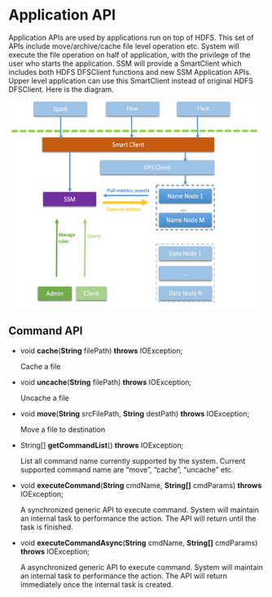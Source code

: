 Application API
===============

Application APIs are used by applications run on top of HDFS. This set
of APIs include move/archive/cache file level operation etc. System will
execute the file operation on half of application, with the privilege of
the user who starts the application. SSM will provide a SmartClient
which includes both HDFS DFSClient functions and new SSM Application
APIs. Upper level application can use this SmartClient instead of
original HDFS DFSClient. Here is the diagram.

<img src="./client.png" width="554" height="408" />

Command API
-----------
  
* void **cache**(**String** filePath) **throws** IOException;

  Cache a file

* void **uncache**(**String** filePath) **throws** IOException;

  Uncache a file

* void **move**(**String** srcFilePath, **String** destPath) **throws** IOException;

  Move a file to destination

* String\[\] **getCommandList**() **throws** IOException;

  List all command name currently supported by the system. Current supported command name are “move”, “cache”, “uncache” etc.

* void **executeCommand**(**String** cmdName, **String\[\]** cmdParams) **throws** IOException;

  A synchronized generic API to execute command. System will maintain an internal task to performance the action. The API will return until the task is finished.
  
* void **executeCommandAsync**(**String** cmdName, **String\[\]** cmdParams) **throws** IOException;

  A asynchronized generic API to execute command. System will maintain an internal task to performance the action. The API will return immediately once the internal task is created.
